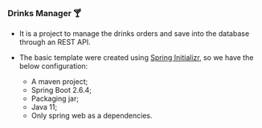 ### Drinks Manager 🍸

- It is a project to manage the drinks orders and save into the database through an REST API.  


- The basic template were created using [Spring Initializr](https://start.spring.io/), so we have the below configuration:
  - A maven project;
  - Spring Boot 2.6.4;
  - Packaging jar;
  - Java 11;
  - Only spring web as a dependencies.
